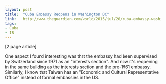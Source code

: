 ```yaml
---
layout: post
title:  "Cuba Embassy Reopens in Washington DC"
link:   http://www.theguardian.com/world/2015/jul/20/cuba-embassy-washington-flag
tags:
- Cuba
- IR
---
```


[2 page article]

One aspect I found interesting was that the embassy had been supervised by Switzerland since 1971 as an "interests section".  And now it's reopening in the same building as the interests section and the pre-1961 embassy.  Similarly, I know that Taiwan has an "Economic and Cultural Representative Office" instead of formal embassies in the US.